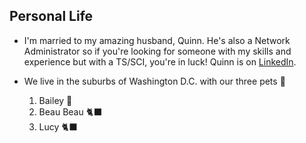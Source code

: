 ## Personal Life
- I'm married to my amazing husband, Quinn. He's also a Network Administrator so if you're looking for someone with my skills and experience but with a TS/SCI, you're in luck! Quinn is on [LinkedIn](https://LinkedIn.com/in/quinton-geedey-775a7b237/).

- We live in the suburbs of Washington D.C. with our three pets 💞
  1. Bailey 🐶
  2. Beau Beau 🐈‍⬛
  3. Lucy 🐈‍⬛
